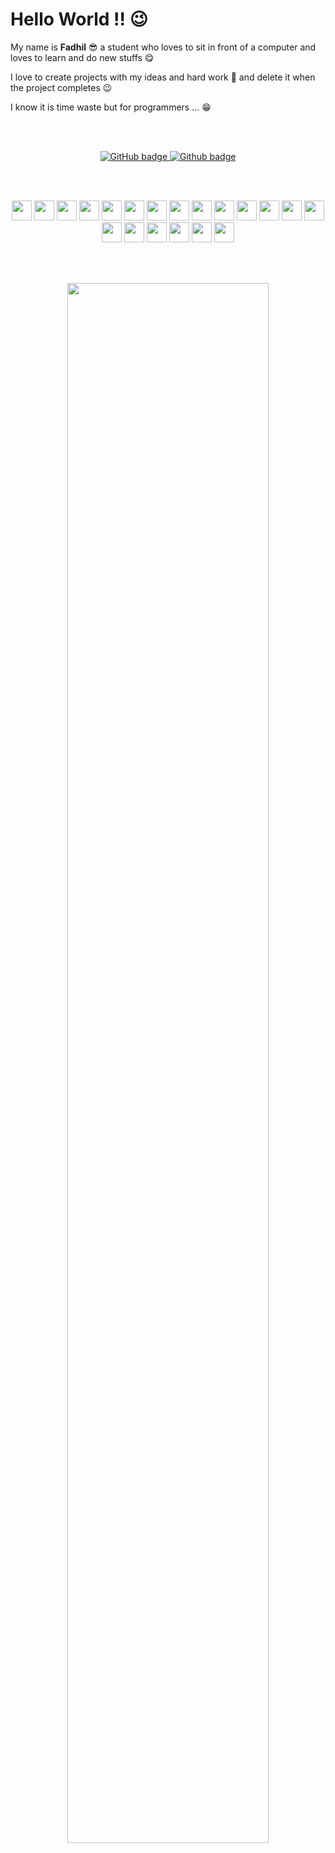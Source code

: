 # Hello World !! 😉

My name is **Fadhil** 😎 a student who loves to sit in front of a computer and loves to learn and do new stuffs 😋 

I love to create projects with my ideas and hard work 💪 and delete it when the project completes 😉

I know it is time waste but for programmers ... 😁

<br>
<br>

<p align="center">
    <a href="https://github.com/fadhilsaheer?tab=followers">
        <img src="https://img.shields.io/github/followers/fadhilsaheer?label=Followers&logo=GitHub&style=for-the-badge" alt="GitHub badge" />
    </a>
    <a href="https://github.com/fadhilsaheer">
        <img src="https://img.shields.io/github/stars/fadhilsaheer?label=Stars&logo=Github&style=for-the-badge" alt="Github badge" />
    </a>
</p>

<br>
<br>
<p align="center">
    <img src="https://s2.svgbox.net/files.svg?ic=yarn&color=000000" width="32" height="32">
    <img src="https://s2.svgbox.net/files.svg?ic=gatsby&color=000000" width="32" height="32">
    <img src="https://s2.svgbox.net/files.svg?ic=go-lightblue&color=000000" width="32" height="32">
    <img src="https://s2.svgbox.net/files.svg?ic=css&color=000" width="32" height="32">
    <img src="https://s2.svgbox.net/files.svg?ic=reactjs&color=000" width="32"height="32">
    <img src="https://s2.svgbox.net/files.svg?ic=flutter&color=000" width="32" height="32">
    <img src="https://s2.svgbox.net/files.svg?ic=python&color=000" width="32" height="32">
    <img src="https://s2.svgbox.net/files.svg?ic=json&color=000" width="32" height="32">
    <img src="https://s2.svgbox.net/files.svg?ic=typescript-official&color=000" width="32" height="32">
    <img src="https://s2.svgbox.net/files.svg?ic=pgsql&color=000" width="32" height="32">
    <img src="https://s2.svgbox.net/files.svg?ic=js-official&color=000000" width="32" height="32">
    <img src="https://s2.svgbox.net/files.svg?ic=dartlang&color=000" width="32" height="32">
    <img src="https://s2.svgbox.net/files.svg?ic=firebase&color=000" width="32" height="32">
    <img src="https://s2.svgbox.net/files.svg?ic=mongo&color=000" width="32" height="32">
    <img src="https://s2.svgbox.net/files.svg?ic=html&color=000" width="32" height="32">
    <img src="https://s2.svgbox.net/files.svg?ic=graphql&color=000000" width="32" height="32">
    <img src="https://s2.svgbox.net/files.svg?ic=procfile&color=000000" width="32" height="32">
    <img src="https://s2.svgbox.net/files.svg?ic=npm&color=000000" width="32" height="32">
    <img src="https://s2.svgbox.net/files.svg?ic=vscode&color=000000" width="32" height="32">
    <img src="https://s2.svgbox.net/files.svg?ic=vim&color=000000" width="32" height="32">
</p>

<br>
<br>

<p align="center"><img width="80%" src="https://github-readme-stats.vercel.app/api?username=fadhilsaheer&show_icons=true" /></p>